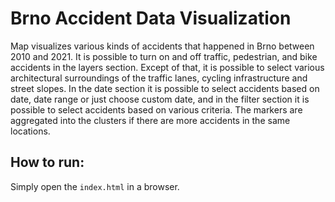 # Brno Accident Data Visualization

Map visualizes various kinds of accidents that happened in Brno between 2010 and 2021.
It is possible to turn on and off traffic, pedestrian, and bike accidents in the layers section.
Except of that, it is possible to select various architectural surroundings of the traffic lanes, cycling infrastructure and street slopes.
In the date section it is possible to select accidents based on date, date range or just choose custom date, and in the filter section it is possible to select accidents based on various criteria.
The markers are aggregated into the clusters if there are more accidents in the same locations.


## How to run:
Simply open the `index.html` in a browser.
